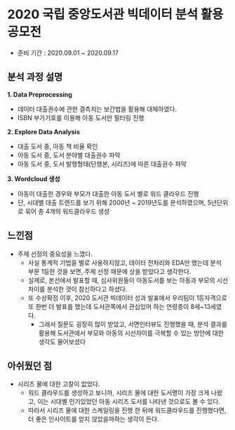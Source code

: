 # 2020 국립 중앙도서관 빅데이터 분석 활용 공모전 #
- 준비 기간 : 2020.09.01 ~ 2020.09.17

## 분석 과정 설명 ##
**1. Data Preprocessing**
 - 데이터 대출권수에 관한 결측치는 보간법을 활용해 대체하였다.
 - ISBN 부가기호를 이용해 아동 도서만 필터링 진행
 
**2. Explore Data Analysis**
 - 대출 도서 중, 아동 책 비율 확인
 - 아동 도서 중, 도서 분야별 대출권수 파악
 - 아동 도서 중, 도서 발행형태(단행본, 시리즈)에 따른 대출권수 파악

**3. Wordcloud 생성**
 - 아동이 대출한 경우와 부모가 대출한 아동 도서 별로 워드 클라우드 진행
 - 단, 시대별 대출 트렌드를 보기 위해 2000년 ~ 2019년도를 분석하였으며, 5년단위로 묶어 총 4개의 워드클라우드 생성
 
## 느낀점 ##
- 주제 선정의 중요성을 느꼈다.
    - 사실 통계적 기법을 별로 사용하지않고, 데이터 전처리와 EDA만 했는데 분석 부문 1등한 것을 보면, 주제 선정 때문에 상을 받았다고 생각한다.
    - 실제로, 본선에서 발표할 때, 심사위원들이 아동도서를 보는 아동과 부모의 시선 차이를 분석한 것이 참신하다고 하셨다.
    - 또 수상확정 이후, 2020 도서관 빅데이터 성과 발표에서 우리팀이 1등자격으로 또 한번 더 발표를 했는데 도서관쪽에서 관심있어 하는 연령층이 8세~13세였다.
      - 그래서 질문도 굉장히 많이 받았고, 서면인터뷰도 진행했을 때, 분석 결과를 활용해 도서관에서 부모와 아동의 시선차이를 극복할 수 있는 방안에 대한 생각도 물어보셨다 


## 아쉬웠던 점 ##
- 시리즈 물에 대한 고찰이 없었다.
  - 워드 클라우드를 생성하고 보니까, 시리즈 물에 대한 도서명이 가장 크게 나왔고, 이는 시대별 인기있었던 아동 시리즈 도서를 나타낸 것으로도 볼 수 있다.
  - 따라서 시리즈 물에 대한 스케일링을 진행 한 뒤에 워드클라우드를 진행했다면, 더 좋은 인사이트를 얻지 않았을까하는 생각이 든다.
